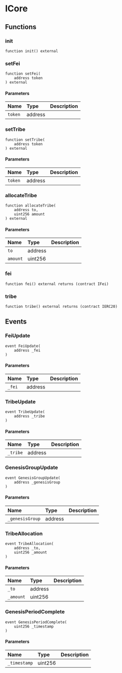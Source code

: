# ICore

## Functions

### init

```solidity
function init() external
```

### setFei

```solidity
function setFei(
    address token
) external
```

#### Parameters

| Name | Type | Description |
| :--- | :--- | :---------- |
| `token` | address |  |

### setTribe

```solidity
function setTribe(
    address token
) external
```

#### Parameters

| Name | Type | Description |
| :--- | :--- | :---------- |
| `token` | address |  |

### allocateTribe

```solidity
function allocateTribe(
    address to,
    uint256 amount
) external
```

#### Parameters

| Name | Type | Description |
| :--- | :--- | :---------- |
| `to` | address |  |
| `amount` | uint256 |  |

### fei

```solidity
function fei() external returns (contract IFei)
```

### tribe

```solidity
function tribe() external returns (contract IERC20)
```

## Events

### FeiUpdate

```solidity
event FeiUpdate(
    address _fei
)
```

#### Parameters

| Name | Type | Description |
| :--- | :--- | :---------- |
| `_fei` | address |  |
### TribeUpdate

```solidity
event TribeUpdate(
    address _tribe
)
```

#### Parameters

| Name | Type | Description |
| :--- | :--- | :---------- |
| `_tribe` | address |  |
### GenesisGroupUpdate

```solidity
event GenesisGroupUpdate(
    address _genesisGroup
)
```

#### Parameters

| Name | Type | Description |
| :--- | :--- | :---------- |
| `_genesisGroup` | address |  |
### TribeAllocation

```solidity
event TribeAllocation(
    address _to,
    uint256 _amount
)
```

#### Parameters

| Name | Type | Description |
| :--- | :--- | :---------- |
| `_to` | address |  |
| `_amount` | uint256 |  |
### GenesisPeriodComplete

```solidity
event GenesisPeriodComplete(
    uint256 _timestamp
)
```

#### Parameters

| Name | Type | Description |
| :--- | :--- | :---------- |
| `_timestamp` | uint256 |  |

